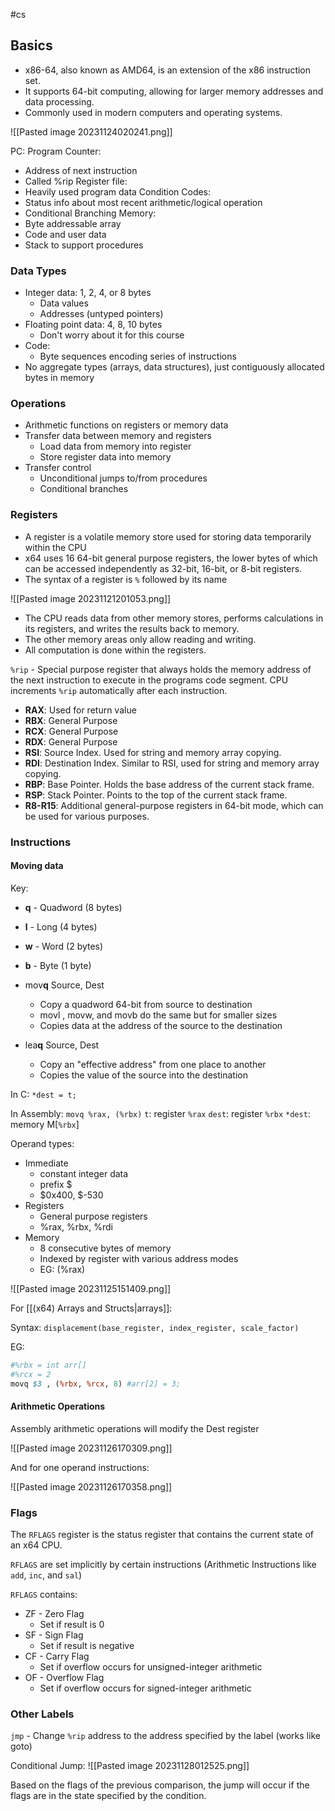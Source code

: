 #cs 

## Basics

- x86-64, also known as AMD64, is an extension of the x86 instruction set.
- It supports 64-bit computing, allowing for larger memory addresses and data processing.
- Commonly used in modern computers and operating systems.

![[Pasted image 20231124020241.png]]

PC: Program Counter:
- Address of next instruction
- Called %rip
Register file:
- Heavily used program data
Condition Codes:
- Status info about most recent arithmetic/logical operation
- Conditional Branching
Memory:
- Byte addressable array
- Code and user data
- Stack to support procedures


### Data Types

- Integer data: 1, 2, 4, or 8 bytes
	- Data values
	- Addresses (untyped pointers)
- Floating point data: 4, 8, 10 bytes
	- Don't worry about it for this course
- Code:
	- Byte sequences encoding series of instructions
- No aggregate types (arrays, data structures), just contiguously allocated bytes in memory

### Operations

- Arithmetic functions on registers or memory data
- Transfer data between memory and registers
	- Load data from memory into register
	- Store register data into memory
- Transfer control
	- Unconditional jumps to/from procedures
	- Conditional branches


### Registers


- A register is a volatile memory store used for storing data temporarily within the CPU
- x64 uses 16 64-bit general purpose registers, the lower bytes of which can be accessed independently as 32-bit, 16-bit, or 8-bit registers.
- The syntax of a register is `%` followed by its name

![[Pasted image 20231121201053.png]]

- The CPU reads data from other memory stores, performs calculations in its registers, and writes the results back to memory. 
- The other memory areas only allow reading and writing. 
- All computation is done within the registers.


`%rip` - Special purpose register that always holds the memory address of the next instruction to execute in the programs code segment. CPU increments `%rip` automatically after each instruction.

- **RAX**: Used for return value
- **RBX**: General Purpose
- **RCX**: General Purpose
- **RDX**: General Purpose
- **RSI**: Source Index. Used for string and memory array copying.
- **RDI**: Destination Index. Similar to RSI, used for string and memory array copying.
- **RBP**: Base Pointer. Holds the base address of the current stack frame.
- **RSP**: Stack Pointer. Points to the top of the current stack frame.
- **R8-R15**: Additional general-purpose registers in 64-bit mode, which can be used for various purposes.



### Instructions

#### Moving data

Key:
- **q** - Quadword (8 bytes)
- **l** - Long (4 bytes)
- **w** - Word (2 bytes)
- **b** - Byte (1 byte)


- mov**q** Source, Dest
	- Copy a quadword 64-bit from source to destination
	- movl , movw, and movb do the same but for smaller sizes
	- Copies data at the address of the source to the destination
- lea**q** Source, Dest
	- Copy an "effective address" from one place to another
	- Copies the value of the source into the destination


In C:
`*dest = t;`

In Assembly:
`movq %rax, (%rbx)`
`t`: register `%rax`
`dest`: register `%rbx`
`*dest`: memory M\[`%rbx`]

Operand types:
- Immediate
	- constant integer data
	- prefix $
	- $0x400, $-530
- Registers
	- General purpose registers
	- %rax, %rbx, %rdi
- Memory
	- 8 consecutive bytes of memory
	- Indexed by register with various address modes
	- EG: (%rax)


![[Pasted image 20231125151409.png]]


For [[(x64) Arrays and Structs|arrays]]:

Syntax: `displacement(base_register, index_register, scale_factor)`

EG: 
```perl
#%rbx = int arr[]
#%rcx = 2
movq $3 , (%rbx, %rcx, 8) #arr[2] = 3;
```


#### Arithmetic Operations

Assembly arithmetic operations will modify the Dest register

![[Pasted image 20231126170309.png]]

And for one operand instructions:

![[Pasted image 20231126170358.png]]


### Flags

The `RFLAGS` register is the status register that contains the current state of an x64 CPU. 

`RFLAGS` are set implicitly by certain instructions (Arithmetic Instructions like `add`, `inc`, and `sal`)

`RFLAGS` contains:
- ZF - Zero Flag
	- Set if result is 0
- SF - Sign Flag
	- Set if result is negative
- CF - Carry Flag
	- Set if overflow occurs for unsigned-integer arithmetic
- OF - Overflow Flag
	- Set if overflow occurs for signed-integer arithmetic



### Other Labels

`jmp` - Change `%rip` address to the address specified by the label (works like goto)

Conditional Jump:
![[Pasted image 20231128012525.png]]

Based on the flags of the previous comparison, the jump will occur if the flags are in the state specified by the condition. 
